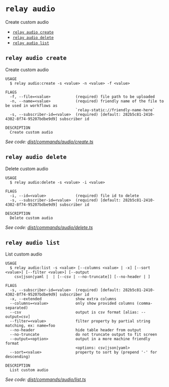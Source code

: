 `relay audio`
=============

Create custom audio

* [`relay audio create`](#relay-audio-create)
* [`relay audio delete`](#relay-audio-delete)
* [`relay audio list`](#relay-audio-list)

## `relay audio create`

Create custom audio

```
USAGE
  $ relay audio:create -s <value> -n <value> -f <value>

FLAGS
  -f, --file=<value>           (required) file path to be uploaded
  -n, --name=<value>           (required) friendly name of the file to be used in workflows as
                               `relay-static://friendly-name-here`
  -s, --subscriber-id=<value>  (required) [default: 282b5c81-2410-4302-8f74-95207bdbe9d9] subscriber id

DESCRIPTION
  Create custom audio
```

_See code: [dist/commands/audio/create.ts](https://github.com/relaypro/relay-cli/blob/v1.4.1/dist/commands/audio/create.ts)_

## `relay audio delete`

Delete custom audio

```
USAGE
  $ relay audio:delete -s <value> -i <value>

FLAGS
  -i, --id=<value>             (required) file id to delete
  -s, --subscriber-id=<value>  (required) [default: 282b5c81-2410-4302-8f74-95207bdbe9d9] subscriber id

DESCRIPTION
  Delete custom audio
```

_See code: [dist/commands/audio/delete.ts](https://github.com/relaypro/relay-cli/blob/v1.4.1/dist/commands/audio/delete.ts)_

## `relay audio list`

List custom audio

```
USAGE
  $ relay audio:list -s <value> [--columns <value> | -x] [--sort <value>] [--filter <value>] [--output
    csv|json|yaml |  | [--csv | --no-truncate]] [--no-header | ]

FLAGS
  -s, --subscriber-id=<value>  (required) [default: 282b5c81-2410-4302-8f74-95207bdbe9d9] subscriber id
  -x, --extended               show extra columns
  --columns=<value>            only show provided columns (comma-separated)
  --csv                        output is csv format [alias: --output=csv]
  --filter=<value>             filter property by partial string matching, ex: name=foo
  --no-header                  hide table header from output
  --no-truncate                do not truncate output to fit screen
  --output=<option>            output in a more machine friendly format
                               <options: csv|json|yaml>
  --sort=<value>               property to sort by (prepend '-' for descending)

DESCRIPTION
  List custom audio
```

_See code: [dist/commands/audio/list.ts](https://github.com/relaypro/relay-cli/blob/v1.4.1/dist/commands/audio/list.ts)_
